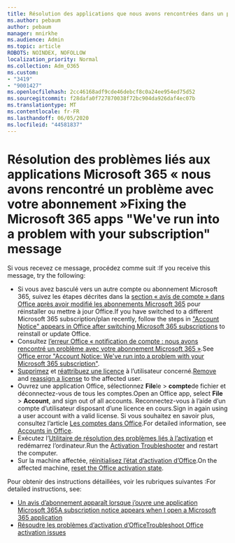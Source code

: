 ```yaml
---
title: Résolution des applications que nous avons rencontrées dans un problème avec votre message d’abonnement
ms.author: pebaum
author: pebaum
manager: mnirkhe
ms.audience: Admin
ms.topic: article
ROBOTS: NOINDEX, NOFOLLOW
localization_priority: Normal
ms.collection: Adm_O365
ms.custom:
- "3419"
- "9001427"
ms.openlocfilehash: 2cc46168adf9cde46debcf8c0a24ee954ed75d52
ms.sourcegitcommit: f28dafa0f727870038f72bc904da926daf4ec07b
ms.translationtype: MT
ms.contentlocale: fr-FR
ms.lasthandoff: 06/05/2020
ms.locfileid: "44581837"
---
```

# <a name="fixing-the-microsoft-365-apps-weve-run-into-a-problem-with-your-subscription-message"></a><span data-ttu-id="a36d9-102">Résolution des problèmes liés aux applications Microsoft 365 « nous avons rencontré un problème avec votre abonnement »</span><span class="sxs-lookup"><span data-stu-id="a36d9-102">Fixing the Microsoft 365 apps "We've run into a problem with your subscription" message</span></span>

<span data-ttu-id="a36d9-103">Si vous recevez ce message, procédez comme suit :</span><span class="sxs-lookup"><span data-stu-id="a36d9-103">If you receive this message, try the following:</span></span>

- <span data-ttu-id="a36d9-104">Si vous avez basculé vers un autre compte ou abonnement Microsoft 365, suivez les étapes décrites dans la [section « avis de compte » dans Office après avoir modifié les abonnements Microsoft 365](https://support.office.com/article/account-notice-appears-in-office-after-switching-office-365-plans-857dc33a-1efc-4ce7-ac3f-ef616314e27d) pour réinstaller ou mettre à jour Office.</span><span class="sxs-lookup"><span data-stu-id="a36d9-104">If you have switched to a different Microsoft 365 subscription/plan recently, follow the steps in ["Account Notice" appears in Office after switching Microsoft 365 subscriptions](https://support.office.com/article/account-notice-appears-in-office-after-switching-office-365-plans-857dc33a-1efc-4ce7-ac3f-ef616314e27d) to reinstall or update Office.</span></span>
- <span data-ttu-id="a36d9-105">Consultez [l’erreur Office « notification de compte : nous avons rencontré un problème avec votre abonnement Microsoft 365 »](https://support.office.com/article/office-error-account-notice-we-ve-run-into-a-problem-with-your-office-365-subscription-17f71ecb-f53c-4f3d-ae18-7230ca1594c1).</span><span class="sxs-lookup"><span data-stu-id="a36d9-105">See [Office error "Account Notice: We've run into a problem with your Microsoft 365 subscription"](https://support.office.com/article/office-error-account-notice-we-ve-run-into-a-problem-with-your-office-365-subscription-17f71ecb-f53c-4f3d-ae18-7230ca1594c1).</span></span> 
- <span data-ttu-id="a36d9-106">[Supprimez](https://docs.microsoft.com/microsoft-365/admin/manage/remove-licenses-from-users) et [réattribuez une licence](https://docs.microsoft.com/microsoft-365/admin/manage/assign-licenses-to-users) à l’utilisateur concerné.</span><span class="sxs-lookup"><span data-stu-id="a36d9-106">[Remove](https://docs.microsoft.com/microsoft-365/admin/manage/remove-licenses-from-users) and [reassign a license](https://docs.microsoft.com/microsoft-365/admin/manage/assign-licenses-to-users) to the affected user.</span></span>
- <span data-ttu-id="a36d9-107">Ouvrez une application Office, sélectionnez **File**le  >  **compte**de fichier et déconnectez-vous de tous les comptes.</span><span class="sxs-lookup"><span data-stu-id="a36d9-107">Open an Office app, select **File** > **Account**, and sign out of all accounts.</span></span> <span data-ttu-id="a36d9-108">Reconnectez-vous à l’aide d’un compte d’utilisateur disposant d’une licence en cours.</span><span class="sxs-lookup"><span data-stu-id="a36d9-108">Sign in again using a user account with a valid license.</span></span> <span data-ttu-id="a36d9-109">Si vous souhaitez en savoir plus, consultez l’article [Les comptes dans Office](https://support.office.com/article/628ea040-f265-49de-b986-be09c3ebf8a9).</span><span class="sxs-lookup"><span data-stu-id="a36d9-109">For detailed information, see [Accounts in Office](https://support.office.com/article/628ea040-f265-49de-b986-be09c3ebf8a9).</span></span>
- <span data-ttu-id="a36d9-110">Exécutez l’[Utilitaire de résolution des problèmes liés à l’activation](https://aka.ms/SARA-OfficeActivation-Alchemy) et redémarrez l’ordinateur.</span><span class="sxs-lookup"><span data-stu-id="a36d9-110">Run the [Activation Troubleshooter](https://aka.ms/SARA-OfficeActivation-Alchemy) and restart the computer.</span></span>
- <span data-ttu-id="a36d9-111">Sur la machine affectée, [réinitialisez l’état d’activation d’Office](https://docs.microsoft.com/office365/troubleshoot/activation/reset-office-365-proplus-activation-state).</span><span class="sxs-lookup"><span data-stu-id="a36d9-111">On the affected machine, [reset the Office activation state](https://docs.microsoft.com/office365/troubleshoot/activation/reset-office-365-proplus-activation-state).</span></span>

<span data-ttu-id="a36d9-112">Pour obtenir des instructions détaillées, voir les rubriques suivantes :</span><span class="sxs-lookup"><span data-stu-id="a36d9-112">For detailed instructions, see:</span></span>
- [<span data-ttu-id="a36d9-113">Un avis d’abonnement apparaît lorsque j’ouvre une application Microsoft 365</span><span class="sxs-lookup"><span data-stu-id="a36d9-113">A subscription notice appears when I open a Microsoft 365 application</span></span>](https://support.office.com/article/4cabe32c-f594-4c0e-9191-3d3ade10cceb)
- [<span data-ttu-id="a36d9-114">Résoudre les problèmes d’activation d’Office</span><span class="sxs-lookup"><span data-stu-id="a36d9-114">Troubleshoot Office activation issues</span></span>](https://support.office.com/article/0d23d3c0-c19c-4b2f-9845-5344fedc4380)
